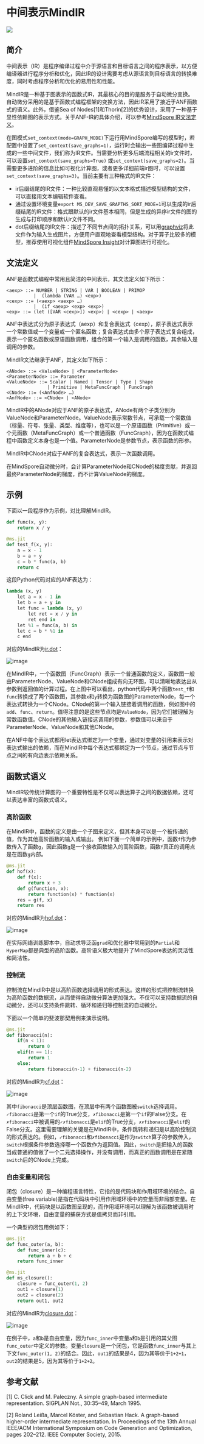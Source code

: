 # 中间表示MindIR

<a href="https://gitee.com/mindspore/docs/blob/r1.11/docs/mindspore/source_zh_cn/design/mindir.md" target="_blank"><img src="https://mindspore-website.obs.cn-north-4.myhuaweicloud.com/website-images/r1.11/resource/_static/logo_source.png"></a>

## 简介

中间表示（IR）是程序编译过程中介于源语言和目标语言之间的程序表示，以方便编译器进行程序分析和优化，因此IR的设计需要考虑从源语言到目标语言的转换难度，同时考虑程序分析和优化的易用性和性能。

MindIR是一种基于图表示的函数式IR，其最核心的目的是服务于自动微分变换。自动微分采用的是基于函数式编程框架的变换方法，因此IR采用了接近于ANF函数式的语义。此外，借鉴Sea of Nodes[1]和Thorin[2]的优秀设计，采用了一种基于显性依赖图的表示方式。关于ANF-IR的具体介绍，可以参考[MindSpore IR文法定义](https://www.mindspore.cn/docs/zh-CN/r1.11/design/mindir.html#文法定义)。

在图模式`set_context(mode=GRAPH_MODE)`下运行用MindSpore编写的模型时，若配置中设置了`set_context(save_graphs=1)`，运行时会输出一些图编译过程中生成的一些中间文件，我们称为IR文件。当需要分析更多后端流程相关的ir文件时，可以设置`set_context(save_graphs=True)` 或`set_context(save_graphs=2)`。当需要更多进阶的信息比如可视化计算图，或者更多详细前端ir图时，可以设置`set_context(save_graphs=3)`。当前主要有三种格式的IR文件：

- ir后缀结尾的IR文件：一种比较直观易懂的以文本格式描述模型结构的文件，可以直接用文本编辑软件查看。
- 通过设置环境变量`export MS_DEV_SAVE_GRAPTHS_SORT_MODE=1`可以生成的ir后缀结尾的IR文件：格式跟默认的ir文件基本相同，但是生成的异序ir文件的图的生成与打印顺序和默认ir文件不同。
- dot后缀结尾的IR文件：描述了不同节点间的拓扑关系，可以用[graphviz](http://graphviz.org)将此文件作为输入生成图片，方便用户直观地查看模型结构。对于算子比较多的模型，推荐使用可视化组件[MindSpore Insight](https://www.mindspore.cn/mindinsight/docs/zh-CN/r1.11/dashboard.html#计算图可视化)对计算图进行可视化。

## 文法定义

ANF是函数式编程中常用且简洁的中间表示，其文法定义如下所示：

```text
<aexp> ::= NUMBER | STRING | VAR | BOOLEAN | PRIMOP
          |  (lambda (VAR …) <exp>)
<cexp> ::= (<aexp> <aexp> …)
          |  (if <aexp> <exp> <exp>)
<exp> ::= (let ([VAR <cexp>]) <exp>) | <cexp> | <aexp>

```

ANF中表达式分为原子表达式（aexp）和复合表达式（cexp），原子表达式表示一个常数值或一个变量或一个匿名函数；复合表达式由多个原子表达式复合组成，表示一个匿名函数或原语函数调用，组合的第一个输入是调用的函数，其余输入是调用的参数。

MindIR文法继承于ANF，其定义如下所示：

```text
<ANode> ::= <ValueNode> | <ParameterNode>
<ParameterNode> ::= Parameter
<ValueNode> ::= Scalar | Named | Tensor | Type | Shape
               | Primitive | MetaFuncGraph | FuncGraph
<CNode> ::= (<AnfNode> …)
<AnfNode> ::= <CNode> | <ANode>
```

MindIR中的ANode对应于ANF的原子表达式，ANode有两个子类分别为ValueNode和ParameterNode。ValueNode表示常数节点，可承载一个常数值（标量、符号、张量、类型、维度等），也可以是一个原语函数（Primitive）或一个元函数（MetaFuncGraph）或一个普通函数（FuncGraph），因为在函数式编程中函数定义本身也是一个值。ParameterNode是参数节点，表示函数的形参。

MindIR中CNode对应于ANF的复合表达式，表示一次函数调用。

在MindSpore自动微分时，会计算ParameterNode和CNode的梯度贡献，并返回最终ParameterNode的梯度，而不计算ValueNode的梯度。

## 示例

下面以一段程序作为示例，对比理解MindIR。

```python
def func(x, y):
    return x / y

@ms.jit
def test_f(x, y):
    a = x - 1
    b = a + y
    c = b * func(a, b)
    return c
```

这段Python代码对应的ANF表达为：

```python
lambda (x, y)
    let a = x - 1 in
    let b = a + y in
    let func = lambda (x, y)
        let ret = x / y in
        ret end in
    let %1 = func(a, b) in
    let c = b * %1 in
    c end
```

对应的MindIR为[ir.dot](https://gitee.com/mindspore/docs/blob/r1.11/docs/mindspore/source_zh_cn/design/images/ir/ir.dot)：

![image](./images/ir/ir.png)

在MindIR中，一个函数图（FuncGraph）表示一个普通函数的定义，函数图一般由ParameterNode、ValueNode和CNode组成有向无环图，可以清晰地表达出从参数到返回值的计算过程。在上图中可以看出，python代码中两个函数`test_f`和`func`转换成了两个函数图，其参数`x`和`y`转换为函数图的ParameterNode，每一个表达式转换为一个CNode。CNode的第一个输入链接着调用的函数，例如图中的`add`、`func`、`return`。值得注意的是这些节点均是`ValueNode`，因为它们被理解为常数函数值。CNode的其他输入链接这调用的参数，参数值可以来自于ParameterNode、ValueNode和其他CNode。

在ANF中每个表达式都用let表达式绑定为一个变量，通过对变量的引用来表示对表达式输出的依赖，而在MindIR中每个表达式都绑定为一个节点，通过节点与节点之间的有向边表示依赖关系。

## 函数式语义

MindIR较传统计算图的一个重要特性是不仅可以表达算子之间的数据依赖，还可以表达丰富的函数式语义。

### 高阶函数

在MindIR中，函数的定义是由一个子图来定义，但其本身可以是一个被传递的值，作为其他高阶函数的输入或输出。
例如下面一个简单的示例中，函数`f`作为参数传入了函数`g`，因此函数`g`是一个接收函数输入的高阶函数，函数`f`真正的调用点是在函数`g`内部。

```python
@ms.jit
def hof(x):
    def f(x):
        return x + 3
    def g(function, x):
        return function(x) * function(x)
    res = g(f, x)
    return res
```

对应的MindIR为[hof.dot](https://gitee.com/mindspore/docs/blob/r1.11/docs/mindspore/source_zh_cn/design/images/ir/hof.dot)：

![image](./images/ir/hof.png)

在实际网络训练脚本中，自动求导泛函`grad`和优化器中常用到的`Partial`和`HyperMap`都是典型的高阶函数。高阶语义极大地提升了MindSpore表达的灵活性和简洁性。

### 控制流

控制流在MindIR中是以高阶函数选择调用的形式表达。这样的形式把控制流转换为高阶函数的数据流，从而使得自动微分算法更加强大。不仅可以支持数据流的自动微分，还可以支持条件跳转、循环和递归等控制流的自动微分。

下面以一个简单的斐波那契用例来演示说明。

```python
@ms.jit
def fibonacci(n):
    if(n < 1):
        return 0
    elif(n == 1):
        return 1
    else:
        return fibonacci(n-1) + fibonacci(n-2)
```

对应的MindIR为[cf.dot](https://gitee.com/mindspore/docs/blob/r1.11/docs/mindspore/source_zh_cn/design/images/ir/cf.dot)：

![image](./images/ir/cf.png)

其中`fibonacci`是顶层函数图，在顶层中有两个函数图被`switch`选择调用。`✓fibonacci`是第一个`if`的True分支，`✗fibonacci`是第一个`if`的False分支。在`✗fibonacci`中被调用的`✓✗fibonacci`是`elif`的True分支，`✗✗fibonacci`是`elif`的False分支。这里需要理解的关键是在MindIR中，条件跳转和递归是以高阶控制流的形式表达的。例如，`✓fibonacci`和`✗fibonacci`是作为`switch`算子的参数传入，`switch`根据条件参数选择哪一个函数作为返回值。因此，`switch`是把输入的函数当成普通的值做了一个二元选择操作，并没有调用，而真正的函数调用是在紧随`switch`后的CNode上完成。

### 自由变量和闭包

闭包（closure）是一种编程语言特性，它指的是代码块和作用域环境的结合。自由变量(free variable)是指在代码块中引用作用域环境中的变量而非局部变量。在MindIR中，代码块是以函数图呈现的，而作用域环境可以理解为该函数被调用时的上下文环境，自由变量的捕获方式是值拷贝而非引用。

一个典型的闭包用例如下：

```python
@ms.jit
def func_outer(a, b):
    def func_inner(c):
        return a + b + c
    return func_inner

@ms.jit
def ms_closure():
    closure = func_outer(1, 2)
    out1 = closure(1)
    out2 = closure(2)
    return out1, out2
```

对应的MindIR为[closure.dot](https://gitee.com/mindspore/docs/blob/r1.11/docs/mindspore/source_zh_cn/design/images/ir/closure.dot)：

![image](./images/ir/closure.png)

在例子中，`a`和`b`是自由变量，因为`func_inner`中变量`a`和`b`是引用的其父图`func_outer`中定义的参数。变量`closure`是一个闭包，它是函数`func_inner`与其上下文`func_outer(1, 2)`的结合。因此，`out1`的结果是4，因为其等价于`1+2+1`，`out2`的结果是5，因为其等价于`1+2+2`。

## 参考文献

[1] C. Click and M. Paleczny. A simple graph-based intermediate representation.
SIGPLAN Not., 30:35–49, March 1995.

[2] Roland Leißa, Marcel Köster, and Sebastian Hack. A graph-based higher-order intermediate
representation. In Proceedings of the 13th Annual IEEE/ACM International Symposium on
Code Generation and Optimization, pages 202–212. IEEE Computer Society, 2015.
